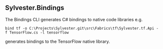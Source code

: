 
## Sylvester.Bindings

The Bindings CLI generates C# bindings to native code libraries e.g. 

`bind tf -o C:\Projects\Sylvester.git\src\Fabrics\tf\Sylvester.tf.Api -f TensorFlow.cs -l tensorflow`

generates bindings to the TensorFlow native library.
